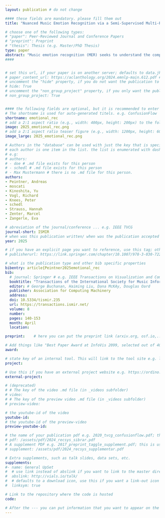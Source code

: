 ```yaml
---
layout: publication # do not change

#### these fields are mandatory. please fill them out
title: "Nuanced Music Emotion Recognition via a Semi-Supervised Multi-Relational Graph Neural Network" # title of your publication 

# choose one of the following types:
# "paper": Peer-Reviewed Journal and Conference Papers
# "preprint": Preprint
# "thesis": Thesis (e.g. Master/PhD Thesis)
type: paper
abstract: "Music emotion recognition (MER) seeks to understand the complex emotional landscapes elicited by music, acknowledging music’s profound social and psychological roles beyond traditional tasks such as genre classification or content similarity. MER relies heavily on high‑quality emotional annotations, which serve as the foundation for training models to recognize emotions. However, collecting these annotations is both complex and costly, leading to limited availability of large‑scale datasets for MER. Recent efforts in MER for automatically extracting emotion have focused on learning track representations in a supervised manner. However, these approaches mainly use simplified emotion models due to limited datasets or a lack of necessity for sophisticated emotion models and ignore hidden inter‑track relations, which are beneficial in a semi‑supervised learning setting. This paper proposes a novel approach to MER by constructing a multi‑relational graph that encapsulates different facets of music. We leverage graph neural networks to model intricate inter‑track relationships and capture structurally induced representations from user data, such as listening histories, genres, and tags. Our model, the semi‑supervised multi‑relational graph neural network for emotion recognition (SRGNN‑Emo), innovates by combining graph‑based modeling with semi‑supervised learning, using rich user data to extract nuanced emotional profiles from music tracks. Through extensive experimentation, SRGNN‑Emo demonstrates significant improvements in R2 and root mean squared error metrics for predicting the intensity of nine continuous emotions (Geneva Emotional Music Scale), demonstrating its superior capability in capturing and predicting complex emotional expressions in music."
####


# set this url, if your paper is on another server; defaults to data.jku-vds-lab.at
# paper_content_url: https://aclanthology.org/2024.emnlp-main.612.pdf # https://aclanthology.org/2024.emnlp-main.612.pdf
# uncomment the "hide" property, if you do not want the publication to be displayed on the website (usually you don't need this)
# hide: True
# uncomment the "non_group_project" property, if you only want the publication to be displayed on your personal page (i.e. publications where you contributed, but does not have anything to do with the Vis Group e.g. Master Thesis,...)
# non_group_project: True


#### the following fields are optional, but it is recommended to enter as much information as possible
# The shortname is used for auto-generated titels. e.g. ConfusionFlow
shortname: emotional_rec
# add a 2:1 aspect ratio (e.g., width: 400px, height: 200px) to the folder /assets/images/papers/ e.g. 2020_tvcg_confusionflow.png
image: 2025_emotional_rec.png
# add a 2:1 aspect ratio teaser figure (e.g., width: 1200px, height: 600px) to the folder /assets/images/papers/ e.g. 2020_tvcg_confusionflow_teaser.png
image_large: 2025_emotional_rec.png

# Authors in the "database" can be used with just the key that is specified in the corresponding .md file (usually it is the lastname in lower case e.g. doe). Authors that do not have an individual page here should be stated with their full name (e.g. John Doe)
# each author is one item in the list. the list is enumerated with dashes ("-")
# e.g:
# authors:
# - doe # .md file exists for this person
# - schedl # .md file exists for this person
# - Max Mustermann # there is no .md file for this person.
authors:
- Peintner, Andreas
- moscati
- Kinoshita, Yu
- Vogl, Richard
- Knees, Peter
- schedl
- Strauss, Hannah
- Zenter, Marcel
- Zangerle, Eva

# abreviation of the journal/conference ... e.g. IEEE TVCG
journal-short: ISMIR
# when was this publication written/ when was the publication accepted (e.g. 2020)
year: 2025

# if you have an explicit page you want to reference, use this tag; otherwise it will be generated from your doi
# publisherurl: https://link.springer.com/chapter/10.1007/978-3-030-72240-1_60 # add link to publisher page of your publication

# what is the publication type and other bib specific properties
bibentry: article{Peintner2025emotional_rec
bib:
  # journal: Springer # e.g. IEEE Transactions on Visualization and Computer Graphics (to appear)
  booktitle: "Transactions of the International Society for Music Information Retrieval" 
  editor: # George Buchanan, Haiming Liu, Dana McKAy, Douglas Oard
  publisher: Association for Computing Machinery
  address: 
  doi: 10.5334/tismir.235
  url: https://transactions.ismir.net/
  volume: 8
  number: 
  pages: 140-153
  month: April
  location:

preprint:	 # here you can put the preprint link (arxiv.org, osf.io,...) e.g. https://arxiv.org/abs/1910.00969

# Add things like "Best Paper Award at InfoVis 2099, selected out of 4000 submissions"
award:

# state key of an internal tool. This will link to the tool site e.g. lineup (usually not needed)
project: 

# Use this if you have an external project website e.g. https://ordino.caleydoapp.org/
external-project: 

# (deprecated)
# # The key of the video .md file (in _videos subfolder)
# video: 
# # The key of the preview video .md file (in _videos subfolder)
# preview-video:

# the youtube-id of the video
youtube-id:
# the youtube-id of the preview-video
preview-youtube-id: 

# the name of your publication pdf e.g. 2020_tvcg_confusionflow.pdf; this is usually uploaded to the caleydo aws server
# pdf: /assets/pdf/2024_recsys_sibrar.pdf
# A supplement PDF e.g. 2017_preprint_taggle_supplement.pdf; this is usually uploaded to the caleydo aws server
# supplement: /assets/pdf/2024_recsys_supplementar.pdf

# Extra supplements, such as talk slides, data sets, etc.
supplements:
#- name: General UpSet
#  # use link instead of abslink if you want to link to the master directory
#  abslink: http://vials.io/talk/
#  # defaults to a download icon, use this if you want a link-out icon
#  linksym: true

# Link to the repository where the code is hosted
code: 

# After the --- you can put information that you want to appear on the website using markdown formatting or HTML. A good example are acknowledgements, extra references, an erratum, etc.
---
```


